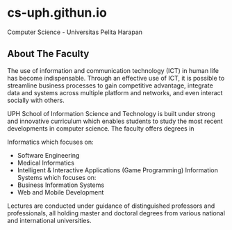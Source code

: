 # cs-uph.githun.io
Computer Science - Universitas Pelita Harapan

## About The Faculty
The use of information and communication technology (ICT) in human life has become indispensable. Through an effective use of ICT, it is possible to streamline business processes to gain competitive advantage, integrate data and systems across multiple platform and networks, and even interact socially with others.

UPH School of Information Science and Technology is built under strong and innovative curriculum which enables students to study the most recent developments in computer science. The faculty offers degrees in
 
Informatics which focuses on:
- Software Engineering
- Medical Informatics
- Intelligent & Interactive Applications (Game Programming)
Information Systems which focuses on:
- Business Information Systems
- Web and Mobile Development

Lectures are conducted under guidance of distinguished professors and professionals, all holding master and doctoral degrees from various national and international universities.
